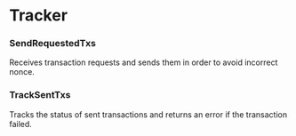 # Tracker

### SendRequestedTxs
Receives transaction requests and sends them in order to avoid incorrect nonce.

### TrackSentTxs
Tracks the status of sent transactions and returns an error if the transaction failed.
